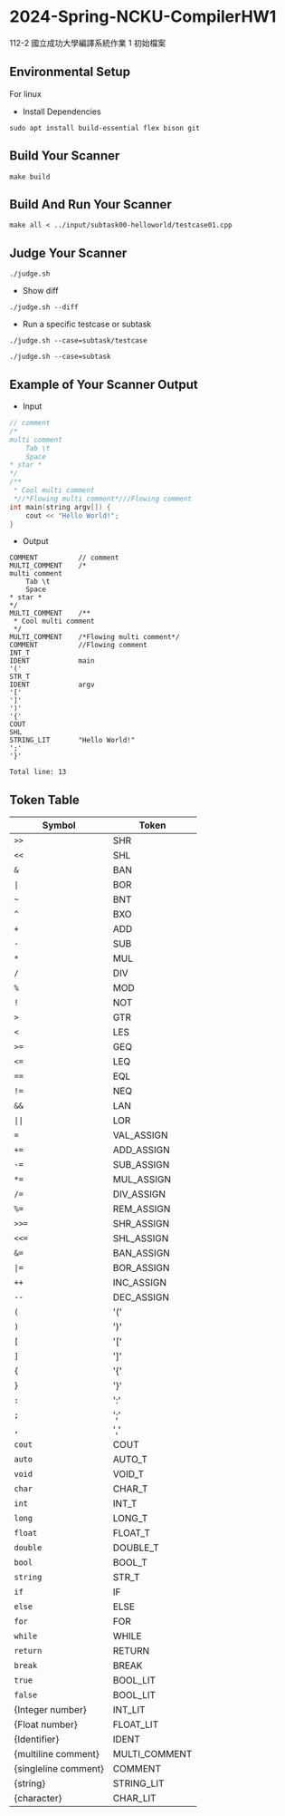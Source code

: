 
# 2024-Spring-NCKU-CompilerHW1

112-2 國立成功大學編譯系統作業 1 初始檔案

## Environmental Setup

For linux

- Install Dependencies

```shell
sudo apt install build-essential flex bison git
```

## Build Your Scanner

```shell
make build
```

## Build And Run Your Scanner

```shell
make all < ../input/subtask00-helloworld/testcase01.cpp
```

## Judge Your Scanner

```shell
./judge.sh
```

- Show diff

```shell
./judge.sh --diff
```

- Run a specific testcase or subtask

```shell
./judge.sh --case=subtask/testcase
```

```shell
./judge.sh --case=subtask
```

## Example of Your Scanner Output

- Input

```cpp
// comment
/*
multi comment
    Tab \t
    Space
* star *
*/
/**
 * Cool multi comment
 *//*Flowing multi comment*///Flowing comment
int main(string argv[]) {
    cout << "Hello World!";
}
```

- Output

```text
COMMENT          // comment
MULTI_COMMENT    /*
multi comment
    Tab \t
    Space
* star *
*/
MULTI_COMMENT    /**
 * Cool multi comment
 */
MULTI_COMMENT    /*Flowing multi comment*/
COMMENT          //Flowing comment
INT_T
IDENT            main
'('
STR_T
IDENT            argv
'['
']'
')'
'{'
COUT
SHL
STRING_LIT       "Hello World!"
';'
'}'

Total line: 13
```

## Token Table

| Symbol            | Token         |
| ----------------- | ------------- |
| `>>`              | SHR           |
| `<<`              | SHL           |
| `&`               | BAN           |
| `\|`              | BOR           |
| `~`               | BNT           |
| `^`               | BXO           |
| `+`               | ADD           |
| `-`               | SUB           |
| `*`               | MUL           |
| `/`               | DIV           |
| `%`               | MOD           |
| `!`               | NOT           |
| `>`               | GTR           |
| `<`               | LES           |
| `>=`              | GEQ           |
| `<=`              | LEQ           |
| `==`              | EQL           |
| `!=`              | NEQ           |
| `&&`              | LAN           |
| `\|\|`            | LOR           |
| `=`               | VAL_ASSIGN    |
| `+=`              | ADD_ASSIGN    |
| `-=`              | SUB_ASSIGN    |
| `*=`              | MUL_ASSIGN    |
| `/=`              | DIV_ASSIGN    |
| `%=`              | REM_ASSIGN    |
| `>>=`             | SHR_ASSIGN    |
| `<<=`             | SHL_ASSIGN    |
| `&=`              | BAN_ASSIGN    |
| `\|=`             | BOR_ASSIGN    |
| `++`              | INC_ASSIGN    |
| `--`              | DEC_ASSIGN    |
| `(`               | '('           |
| `)`               | ')'           |
| `[`               | '['           |
| `]`               | ']'           |
| `{`               | '{'           |
| `}`               | '}'           |
| `:`               | ':'           |
| `;`               | ';'           |
| `,`               | ','           |
| `cout`            | COUT          |
| `auto`            | AUTO_T        |
| `void`            | VOID_T        |
| `char`            | CHAR_T        |
| `int`             | INT_T         |
| `long`            | LONG_T        |
| `float`           | FLOAT_T       |
| `double`          | DOUBLE_T      |
| `bool`            | BOOL_T        |
| `string`          | STR_T         |
| `if`              | IF            |
| `else`            | ELSE          |
| `for`             | FOR           |
| `while`           | WHILE         |
| `return`          | RETURN        |
| `break`           | BREAK         |
| `true`            | BOOL_LIT      |
| `false`           | BOOL_LIT      |
| {Integer number}  | INT_LIT       |
| {Float number}    | FLOAT_LIT     |
| {Identifier}      | IDENT         |
| {multiline comment}   | MULTI_COMMENT |
| {singleline comment}  | COMMENT       |
| {string}          | STRING_LIT    |
| {character}       | CHAR_LIT      |
